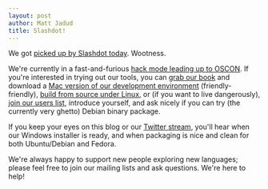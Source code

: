 ```yaml
---
layout: post
author: Matt Jadud
title: Slashdot!
---
```


We got <a href="http://developers.slashdot.org/story/10/06/16/1635208/Parallel-Programming-For-the-Arduino"> picked up by Slashdot today</a>. Wootness. 

We're currently in a fast-and-furious <a href="http://www.oscon.com/oscon2010/public/schedule/detail/13829/?cmp=il-ans-conf-oscon10-jadud">hack mode leading up to OSCON</a>. If you're interested in trying out our tools, you can <a href="http://concurrency.cc/book">grab our book</a> and download a <a href="http://www.concurrency.cc/download">Mac version of our development environment</a> (friendly-friendly), <a href="http://projects.cs.kent.ac.uk/projects/kroc/trac/wiki/Installation">build from source under Linux</a>, or (if you want to live dangerously), <a href="http://www.concurrency.cc/docs/mailinglists">join our users list</a>, introduce yourself, and ask nicely if you can try (the currently very ghetto) Debian binary package.

If you keep your eyes on this blog or our <a href="http://twitter.com/concurrencycc">Twitter stream</a>, you'll hear when our Windows installer is ready, and when packaging is nice and clean for both Ubuntu/Debian and Fedora.

We're always happy to support new people exploring new languages; please feel free to join our mailing lists and ask questions. We're here to help!
